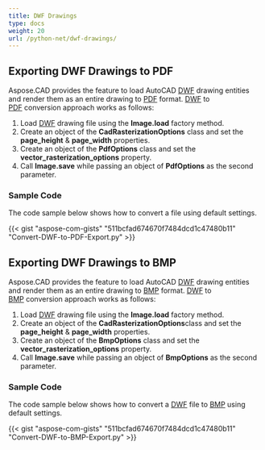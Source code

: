 ```yaml
---
title: DWF Drawings
type: docs
weight: 20
url: /python-net/dwf-drawings/
---
```


## **Exporting DWF Drawings to PDF**

Aspose.CAD provides the feature to load AutoCAD [DWF](https://docs.fileformat.com/cad/dwf/) drawing entities and render them as an entire drawing to [PDF](https://docs.fileformat.com/pdf/) format. [DWF](https://docs.fileformat.com/cad/dwf/) to [PDF](https://docs.fileformat.com/pdf/) conversion approach works as follows:

1. Load [DWF](https://docs.fileformat.com/cad/dwf/) drawing file using the **Image.load** factory method.
1. Create an object of the **CadRasterizationOptions** class and set the **page_height** & **page_width** properties.
1. Create an object of the **PdfOptions** class and set the **vector_rasterization_options** property.
1. Call **Image.save** while passing an object of **PdfOptions** as the second parameter.

### Sample Code

The code sample below shows how to convert a file using default settings.


{{< gist "aspose-com-gists" "511bcfad674670f7484dcd1c47480b11" "Convert-DWF-to-PDF-Export.py" >}}

## **Exporting DWF Drawings to BMP**

Aspose.CAD provides the feature to load AutoCAD [DWF](https://docs.fileformat.com/cad/dwf/) drawing entities and render them as an entire drawing to [BMP](https://docs.fileformat.com/image/bmp/) format. [DWF](https://docs.fileformat.com/cad/dwf/) to [BMP](https://docs.fileformat.com/image/bmp/) conversion approach works as follows:

1. Load [DWF](https://docs.fileformat.com/cad/dwf/) drawing file using the **Image.load** factory method.
1. Create an object of the **CadRasterizationOptions**class and set the **page_height** & **page_width** properties.
1. Create an object of the **BmpOptions** class and set the **vector_rasterization_options** property.
1. Call **Image.save** while passing an object of **BmpOptions** as the second parameter.

### Sample Code

The code sample below shows how to convert a [DWF](https://docs.fileformat.com/cad/dwf/) file to [BMP](https://docs.fileformat.com/image/bmp/) using default settings.

{{< gist "aspose-com-gists" "511bcfad674670f7484dcd1c47480b11" "Convert-DWF-to-BMP-Export.py" >}}
